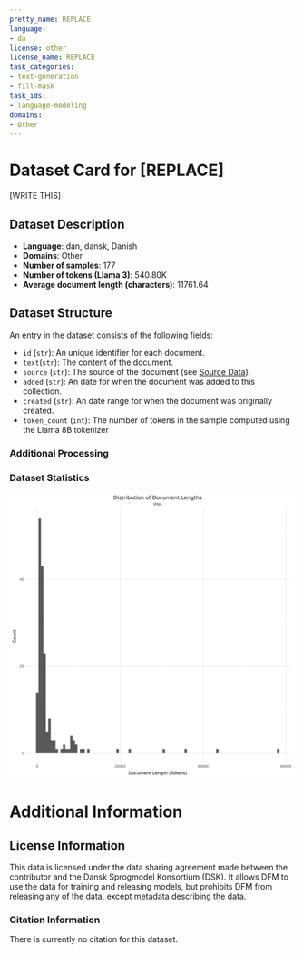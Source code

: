 ```yaml
---
pretty_name: REPLACE
language:
- da
license: other
license_name: REPLACE
task_categories:
- text-generation
- fill-mask
task_ids:
- language-modeling
domains:
- Other
---
```


# Dataset Card for [REPLACE]

<!-- START-SHORT DESCRIPTION -->
[WRITE THIS]
<!-- END-SHORT DESCRIPTION -->

<!-- This data has been contributed by [COMPANY] through the [Dansk Sprogmodel Konsortium](https://alexandra.dk/dsk). -->


## Dataset Description

<!-- START-DESC-STATS -->
- **Language**: dan, dansk, Danish
- **Domains**: Other
- **Number of samples**: 177
- **Number of tokens (Llama 3)**: 540.80K
- **Average document length (characters)**: 11761.64
<!-- END-DESC-STATS -->


## Dataset Structure
An entry in the dataset consists of the following fields:

- `id` (`str`): An unique identifier for each document.
- `text`(`str`): The content of the document.
- `source` (`str`): The source of the document (see [Source Data](#source-data)).
- `added` (`str`): An date for when the document was added to this collection.
- `created` (`str`): An date range for when the document was originally created.
- `token_count` (`int`): The number of tokens in the sample computed using the Llama 8B tokenizer


### Additional Processing


### Dataset Statistics

<!-- START-DATASET PLOTS -->
<p align="center">
<img src="./images/dist_document_length.png" width="600" style="margin-right: 10px;" />
</p>
<!-- END-DATASET PLOTS -->


# Additional Information

## License Information
This data is licensed under the data sharing agreement made between the contributor and the Dansk Sprogmodel Konsortium (DSK). 
It allows DFM to use the data for training and releasing models, but prohibits DFM from releasing any of the data, except metadata describing the data. 

### Citation Information

There is currently no citation for this dataset.
